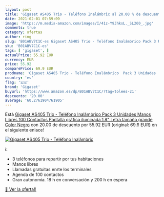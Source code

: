 ```yaml
---
layout: post
title: 'Gigaset AS405 Trio - Teléfono Inalámbric al 20.00 % de descuento'
date: 2021-02-01 07:59:09
image: 'https://m.media-amazon.com/images/I/41z-Y9JhksL._SL200_.jpg'
comments: true
category: ofertas
author: ring
slug: 'B01ABV7C1C-es Gigaset AS405 Trio - Teléfono Inalámbrico Pack 3 Unidades...'
sku: 'B01ABV7C1C-es'
tags: [ 'gigaset', ]
actualPrice: 55.92 EUR
currency: EUR
price: 55.92
comparePrice: 69.9 EUR
prodname: 'Gigaset AS405 Trio - Teléfono Inalámbrico  Pack 3 Unidades  Manos Libres  100 Contactos  Pantalla gráfica iluminada 1.8"  Letra tamaño grande  Color Negro'
country: 'es'
flag: '🇪🇸'
brand: 'Gigaset'
buyurl: 'https://www.amazon.es/dp/B01ABV7C1C/?tag=tolees-21'
descuento: '20.00'
average: '60.2761904761905'
---
```


Está [Gigaset AS405 Trio - Teléfono Inalámbrico  Pack 3 Unidades  Manos Libres  100 Contactos  Pantalla gráfica iluminada 1.8"  Letra tamaño grande  Color Negro](https://www.amazon.es/dp/B01ABV7C1C/?tag=tolees-21) con 20.00 de descuento por 55.92 EUR (original: 69.9 EUR) en el siguiente enlace!

[![Gigaset AS405 Trio - Teléfono Inalámbric](https://m.media-amazon.com/images/I/41z-Y9JhksL._SL200_.jpg)](https://www.amazon.es/dp/B01ABV7C1C/?tag=tolees-21)

ℹ️:

- 3 teléfonos para repartir por tus habitaciones
- Manos libres
- Llamadas gratuitas enrte los terminales
- Agenda de 100 contactos
- Gran autonomia. 18 h en conversación y 200 h en espera

[🛒 Ver la oferta!!](https://www.amazon.es/dp/B01ABV7C1C/?tag=tolees-21)
